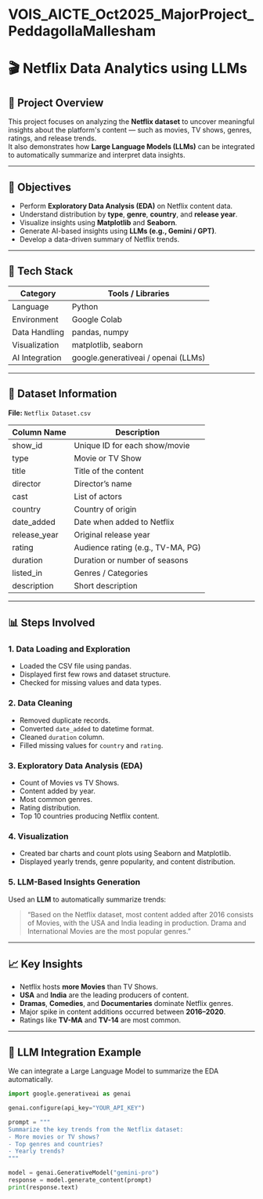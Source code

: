 # VOIS_AICTE_Oct2025_MajorProject_PeddagollaMallesham

# 🎬 Netflix Data Analytics using LLMs

## 📌 Project Overview
This project focuses on analyzing the **Netflix dataset** to uncover meaningful insights about the platform's content — such as movies, TV shows, genres, ratings, and release trends.  
It also demonstrates how **Large Language Models (LLMs)** can be integrated to automatically summarize and interpret data insights.

---

## 🎯 Objectives
- Perform **Exploratory Data Analysis (EDA)** on Netflix content data.
- Understand distribution by **type**, **genre**, **country**, and **release year**.
- Visualize insights using **Matplotlib** and **Seaborn**.
- Generate AI-based insights using **LLMs (e.g., Gemini / GPT)**.
- Develop a data-driven summary of Netflix trends.

---

## 🧠 Tech Stack
| Category | Tools / Libraries |
|-----------|------------------|
| Language | Python |
| Environment | Google Colab |
| Data Handling | pandas, numpy |
| Visualization | matplotlib, seaborn |
| AI Integration | google.generativeai / openai (LLMs) |

---

## 📂 Dataset Information
**File:** `Netflix Dataset.csv`

| Column Name | Description |
|--------------|-------------|
| show_id | Unique ID for each show/movie |
| type | Movie or TV Show |
| title | Title of the content |
| director | Director’s name |
| cast | List of actors |
| country | Country of origin |
| date_added | Date when added to Netflix |
| release_year | Original release year |
| rating | Audience rating (e.g., TV-MA, PG) |
| duration | Duration or number of seasons |
| listed_in | Genres / Categories |
| description | Short description |

---

## 📊 Steps Involved

### 1. Data Loading and Exploration
- Loaded the CSV file using pandas.
- Displayed first few rows and dataset structure.
- Checked for missing values and data types.

### 2. Data Cleaning
- Removed duplicate records.
- Converted `date_added` to datetime format.
- Cleaned `duration` column.
- Filled missing values for `country` and `rating`.

### 3. Exploratory Data Analysis (EDA)
- Count of Movies vs TV Shows.
- Content added by year.
- Most common genres.
- Rating distribution.
- Top 10 countries producing Netflix content.

### 4. Visualization
- Created bar charts and count plots using Seaborn and Matplotlib.
- Displayed yearly trends, genre popularity, and content distribution.

### 5. LLM-Based Insights Generation
Used an **LLM** to automatically summarize trends:
> “Based on the Netflix dataset, most content added after 2016 consists of Movies, with the USA and India leading in production. Drama and International Movies are the most popular genres.”

---

## 📈 Key Insights
- Netflix hosts **more Movies** than TV Shows.  
- **USA** and **India** are the leading producers of content.  
- **Dramas**, **Comedies**, and **Documentaries** dominate Netflix genres.  
- Major spike in content additions occurred between **2016–2020**.  
- Ratings like **TV-MA** and **TV-14** are most common.

---

## 🤖 LLM Integration Example
We can integrate a Large Language Model to summarize the EDA automatically.

```python
import google.generativeai as genai

genai.configure(api_key="YOUR_API_KEY")

prompt = """
Summarize the key trends from the Netflix dataset:
- More movies or TV shows?
- Top genres and countries?
- Yearly trends?
"""

model = genai.GenerativeModel("gemini-pro")
response = model.generate_content(prompt)
print(response.text)
